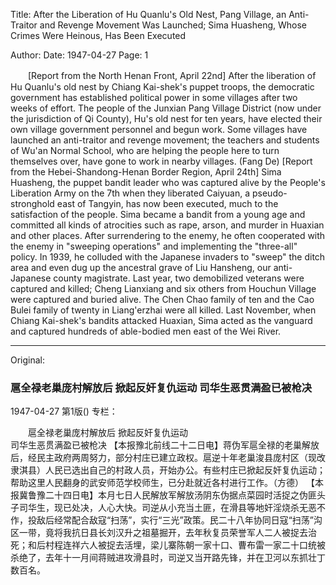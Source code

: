 Title: After the Liberation of Hu Quanlu's Old Nest, Pang Village, an Anti-Traitor and Revenge Movement Was Launched; Sima Huasheng, Whose Crimes Were Heinous, Has Been Executed

Author:
Date: 1947-04-27
Page: 1

　　[Report from the North Henan Front, April 22nd] After the liberation of Hu Quanlu's old nest by Chiang Kai-shek's puppet troops, the democratic government has established political power in some villages after two weeks of effort. The people of the Junxian Pang Village District (now under the jurisdiction of Qi County), Hu's old nest for ten years, have elected their own village government personnel and begun work. Some villages have launched an anti-traitor and revenge movement; the teachers and students of Wu'an Normal School, who are helping the people here to turn themselves over, have gone to work in nearby villages. (Fang De)
    [Report from the Hebei-Shandong-Henan Border Region, April 24th] Sima Huasheng, the puppet bandit leader who was captured alive by the People's Liberation Army on the 7th when they liberated Caiyuan, a pseudo-stronghold east of Tangyin, has now been executed, much to the satisfaction of the people. Sima became a bandit from a young age and committed all kinds of atrocities such as rape, arson, and murder in Huaxian and other places. After surrendering to the enemy, he often cooperated with the enemy in "sweeping operations" and implementing the "three-all" policy. In 1939, he colluded with the Japanese invaders to "sweep" the ditch area and even dug up the ancestral grave of Liu Hansheng, our anti-Japanese county magistrate. Last year, two demobilized veterans were captured and killed; Cheng Lianxiang and six others from Houchun Village were captured and buried alive. The Chen Chao family of ten and the Cao Bulei family of twenty in Liang'erzhai were all killed. Last November, when Chiang Kai-shek's bandits attacked Huaxian, Sima acted as the vanguard and captured hundreds of able-bodied men east of the Wei River.



<hr /> 

Original: 


### 扈全禄老巢庞村解放后  掀起反奸复仇运动  司华生恶贯满盈已被枪决

1947-04-27
第1版()
专栏：

　　扈全禄老巢庞村解放后
    掀起反奸复仇运动         
    司华生恶贯满盈已被枪决
    【本报豫北前线二十二日电】蒋伪军扈全禄的老巢解放后，经民主政府两周努力，部分村庄已建立政权。扈逆十年老巢浚县庞村区（现改隶淇县）人民已选出自己的村政人员，开始办公。有些村庄已掀起反奸复仇运动；帮助这里人民翻身的武安师范学校师生，已分赴就近各村进行工作。（方德）
    【本报冀鲁豫二十四日电】本月七日人民解放军解放汤阴东伪据点菜园时活捉之伪匪头子司华生，现已处决，人心大快。司逆从小充当土匪，在滑县等地奸淫烧杀无恶不作，投敌后经常配合敌寇“扫荡”，实行“三光”政策。民二十八年协同日寇“扫荡”沟区一带，竟将我抗日县长刘汉升之祖墓掘开，去年秋复员荣誉军人二人被捉去治死；和后村程连祥六人被捉去活埋，梁儿寨陈朝一家十口、曹布雷一家二十口统被杀绝了，去年十一月间蒋贼进攻滑县时，司逆又当开路先锋，并在卫河以东抓壮丁数百名。
